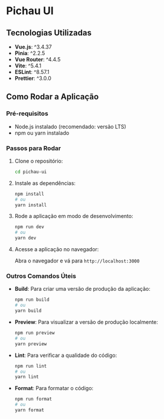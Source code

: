 # Pichau UI

## Tecnologias Utilizadas

- **Vue.js**: ^3.4.37
- **Pinia**: ^2.2.5
- **Vue Router**: ^4.4.5
- **Vite**: ^5.4.1
- **ESLint**: ^8.57.1
- **Prettier**: ^3.0.0

## Como Rodar a Aplicação

### Pré-requisitos

- Node.js instalado (recomendado: versão LTS)
- npm ou yarn instalado

### Passos para Rodar

1. Clone o repositório:

    ```sh
    cd pichau-ui
    ```

2. Instale as dependências:

    ```sh
    npm install
    # ou
    yarn install
    ```

3. Rode a aplicação em modo de desenvolvimento:

    ```sh
    npm run dev
    # ou
    yarn dev
    ```

4. Acesse a aplicação no navegador:

    Abra o navegador e vá para `http://localhost:3000`

### Outros Comandos Úteis

- **Build**: Para criar uma versão de produção da aplicação:

    ```sh
    npm run build
    # ou
    yarn build
    ```

- **Preview**: Para visualizar a versão de produção localmente:

    ```sh
    npm run preview
    # ou
    yarn preview
    ```

- **Lint**: Para verificar a qualidade do código:

    ```sh
    npm run lint
    # ou
    yarn lint
    ```

- **Format**: Para formatar o código:

    ```sh
    npm run format
    # ou
    yarn format
    ```